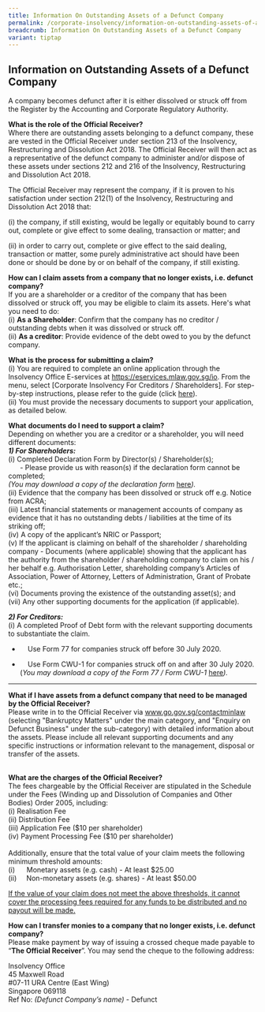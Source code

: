 ```yaml
---
title: Information On Outstanding Assets of a Defunct Company
permalink: /corporate-insolvency/information-on-outstanding-assets-of-a-defunct-company/
breadcrumb: Information On Outstanding Assets of a Defunct Company
variant: tiptap
---
```

<h2>Information on Outstanding Assets of a Defunct Company</h2>
<p>A company becomes defunct after it is either dissolved or struck off from
the Register by the Accounting and Corporate Regulatory Authority.</p>
<p><strong>What is the role of the Official Receiver?</strong>
<br>Where there are outstanding assets belonging to a defunct company, these
are vested in the Official Receiver under section 213 of the Insolvency,
Restructuring and Dissolution Act 2018. The Official Receiver will then
act as a representative of the defunct company to administer and/or dispose
of these assets under sections 212 and 216 of the Insolvency, Restructuring
and Dissolution Act 2018.</p>
<p>The Official Receiver may represent the company, if it is proven to his
satisfaction under section 212(1) of the Insolvency, Restructuring and
Dissolution Act 2018 that:</p>
<p>(i) the company, if still existing, would be legally or equitably bound
to carry out, complete or give effect to some dealing, transaction or matter;
and</p>
<p>(ii) in order to carry out, complete or give effect to the said dealing,
transaction or matter, some purely administrative act should have been
done or should be done by or on behalf of the company, if still existing.
<br>
</p>
<p><strong>How can I claim assets from a company that no longer exists, i.e. defunct company? </strong>
<br>If you are a shareholder or a creditor of the company that has been dissolved
or struck off, you may be eligible to claim its assets. Here's what you
need to do:
<br>(i) <strong>As a Shareholder</strong>: Confirm that the company has no
creditor / outstanding debts when it was dissolved or struck off.
<br>(ii) <strong>As a creditor</strong>: Provide evidence of the debt owed
to you by the defunct company.
<br>
</p>
<p><strong>What is the process for submitting a claim?</strong>
<br>(i) You are required to complete an online application through the Insolvency
Office E-services at <a href="https://eservices.mlaw.gov.sg/io" rel="noopener nofollow" target="_blank">https://eservices.mlaw.gov.sg/io</a>.
From the menu, select [Corporate Insolvency For Creditors / Shareholders].
For step-by-step instructions, please refer to the guide (click <a href="https://io.mlaw.gov.sg/corporate-insolvency/guides/" rel="noopener noreferrer nofollow" target="_blank">here</a>).
<br>(ii) You must provide the necessary documents to support your application,
as detailed below.</p>
<p><strong>What</strong>&nbsp;<strong>documents do I need to support a claim?</strong>
<br>Depending on whether you are a creditor or a shareholder, you will need
different documents:
<br><strong><em>1) For Shareholders:</em></strong>
<br>(i) Completed Declaration Form by Director(s) / Shareholder(s);
<br>&nbsp;&nbsp;&nbsp;&nbsp;&nbsp;&nbsp;- Please provide us with reason(s)
if the declaration form cannot be completed;
<br><em>(You may download a copy of the declaration form </em><a href="https://io.mlaw.gov.sg/corporate-insolvency/forms/" rel="noopener noreferrer nofollow" target="_blank">here</a><em>).</em>
<br>(ii) Evidence that the company has been dissolved or struck off e.g. Notice
from ACRA;
<br>(iii) Latest financial statements or management accounts of company as
evidence that it has no outstanding debts / liabilities at the time of
its striking off;
<br>(iv) A copy of the applicant’s NRIC or Passport;
<br>(v) If the applicant is claiming on behalf of the shareholder / shareholding
company - Documents (where applicable) showing that the applicant has the
authority from the shareholder / shareholding company to claim on his /
her behalf e.g. Authorisation Letter, shareholding company’s Articles of
Association, Power of Attorney, Letters of Administration, Grant of Probate
etc.;
<br>(vi) Documents proving the existence of the outstanding asset(s); and
<br>(vii) Any other supporting documents for the application (if applicable).</p>
<p><strong><em>2) For Creditors:</em></strong>
<br>(i) A completed Proof of Debt form with the relevant supporting documents
to substantiate the claim.</p>
<ul data-tight="true" class="tight">
<li>
<p>&nbsp;&nbsp;&nbsp; Use Form 77 for companies struck off before 30 July
2020.</p>
</li>
<li>
<p>&nbsp;&nbsp;&nbsp;&nbsp;Use Form CWU-1 for companies struck off on and
after 30 July 2020.&nbsp;
<br>(<em>You may download a copy of the Form 77 / Form CWU-1 </em><a href="https://io.mlaw.gov.sg/corporate-insolvency/forms/" rel="noopener noreferrer nofollow" target="_blank">here</a><em>).</em>
</p>
</li>
</ul>
<hr>
<p><strong>What if I have assets from a defunct company that need to be managed by the Official Receiver?</strong>
<br>Please write in to the Official Receiver via <a href="www.go.gov.sg/contactminlaw" rel="noopener nofollow" target="_blank">www.go.gov.sg/contactminlaw </a>(selecting
"Bankruptcy Matters" under the main category, and "Enquiry on Defunct Business"
under the sub-category) with detailed information about the assets. Please
include all relevant supporting documents and any specific instructions
or information relevant to the management, disposal or transfer of the
assets.
<br>
<br>
</p>
<p><strong>What are the charges of the Official Receiver?</strong>
<br><a rel="noopener noreferrer nofollow" target="_blank">The fees chargeable by the Official Receiver are stipulated in the Schedule under the Fees (Winding up and Dissolution of Companies and Other Bodies) Order 2005, including:</a>
<br>(i) Realisation Fee
<br>(ii) Distribution Fee
<br>(iii) Application Fee ($10 per shareholder)
<br>(iv) Payment Processing Fee ($10 per shareholder)
<br>
<br>Additionally, ensure that the total value of your claim meets the following
minimum threshold amounts:
<br>(i)&nbsp;&nbsp;&nbsp;&nbsp;&nbsp; Monetary assets (e.g. cash) - At least
$25.00
<br>(ii)&nbsp;&nbsp;&nbsp;&nbsp; Non-monetary assets (e.g. shares) - At least
$50.00</p>
<p><u>If the value of your claim does not meet the above thresholds, it cannot cover the processing fees required for any funds to be distributed and no payout will be made.</u>
</p>
<p></p>
<p><strong>How can I transfer monies to a company that no longer exists, i.e. defunct company?<br></strong>Please
make payment by way of issuing a crossed cheque made payable to “<strong>The Official Receiver</strong>”.
You may send the cheque to the following address:</p>
<p>Insolvency Office
<br>45 Maxwell Road
<br>#07-11 URA Centre (East Wing)
<br>Singapore 069118
<br>Ref No: <em>(Defunct Company’s name)</em> - Defunct</p>
<p></p>
